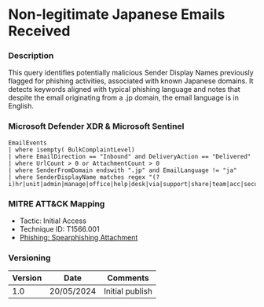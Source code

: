 # Non-legitimate Japanese Emails Received

### Description

This query identifies potentially malicious Sender Display Names previously flagged for phishing activities, associated with known Japanese domains. It detects keywords aligned with typical phishing language and notes that despite the email originating from a .jp domain, the email language is in English.

### Microsoft Defender XDR & Microsoft Sentinel
```
EmailEvents
| where isempty( BulkComplaintLevel)
| where EmailDirection == "Inbound" and DeliveryAction == "Delivered"
| where UrlCount > 0 or AttachmentCount > 0
| where SenderFromDomain endswith ".jp" and EmailLanguage != "ja"
| where SenderDisplayName matches regex "(?i)hr|unit|admin|manage|office|help|desk|via|support|share|team|acc|secur|service|sign|doc|online|mail|record|behalf|return|pass|pay|internal|portal|auth|automate|point|file|link|\\.com"
```

### MITRE ATT&CK Mapping
- Tactic: Initial Access
- Technique ID: T1566.001
- [Phishing: Spearphishing Attachment](https://attack.mitre.org/techniques/T1566/001/)

### Versioning
| Version       | Date          | Comments                               |
| ------------- |---------------| ---------------------------------------|
| 1.0           | 20/05/2024    | Initial publish                        |
